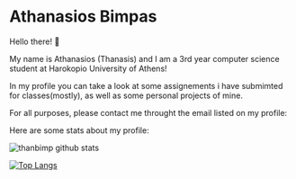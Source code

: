 # Athanasios Bimpas

Hello there! :wave:

My name is Athanasios (Thanasis) and I am a 3rd year computer science student at Harokopio University of Athens!

In my profile you can take a look at some assignements i have submimted for classes(mostly), as well as some personal projects of mine.

For all purposes, please contact me throught the email listed on my profile:

Here are some stats about my profile:

![thanbimp github stats](https://github-readme-stats.vercel.app/api?username=thanbimp&count_private=true&show_icons=true)

[![Top Langs](https://github-readme-stats.vercel.app/api/top-langs/?username=thanbimp)](https://github.com/anuraghazra/github-readme-stats)
